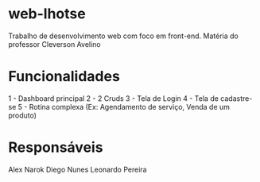 # web-lhotse
  Trabalho de desenvolvimento web com foco em front-end.
  Matéria do professor Cleverson Avelino

# Funcionalidades
  1 - Dashboard principal
  2 - 2 Cruds
  3 - Tela de Login
  4 - Tela de cadastre-se
  5 - Rotina complexa (Ex: Agendamento de serviço, Venda de um produto)

# Responsáveis
  Alex Narok
  Diego Nunes
  Leonardo Pereira
